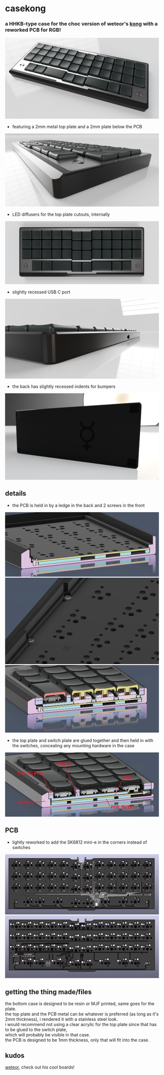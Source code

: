 # casekong
### a HHKB-type case for the choc version of weteor's [kong](https://github.com/weteor/Kong) with a reworked PCB for RGB!

![front](https://github.com/freya-irl/casekong/blob/main/pictures/front.PNG)

- featuring a 2mm metal top plate and a 2mm plate below the PCB

![lip](https://github.com/freya-irl/casekong/blob/main/pictures/lip.PNG)

- LED diffusers for the top plate cutouts, internally

![top](https://github.com/freya-irl/casekong/blob/main/pictures/top.PNG)

- slightly recessed USB C port

![port](https://github.com/freya-irl/casekong/blob/main/pictures/port.PNG)

- the back has slightly recessed indents for bumpers

![back](https://github.com/freya-irl/casekong/blob/main/pictures/back.png)

## details

- the PCB is held in by a ledge in the back and 2 screws in the front

![ledge](https://github.com/freya-irl/casekong/blob/main/pictures/screwledge.PNG)
![screws](https://github.com/freya-irl/casekong/blob/main/pictures/screwhold.PNG)
![screws](https://github.com/freya-irl/casekong/blob/main/pictures/cutscrew.PNG)

- the top plate and switch plate are glued together and then held in with the switches, concealing any mounting hardware in the case

![cutlegends](https://github.com/freya-irl/casekong/blob/main/pictures/cutlegends.png)

## PCB

- lightly reworked to add the SK6812 mini-e in the corners instead of switches

![front](https://github.com/freya-irl/casekong/blob/main/pictures/PCB%20front.png)
![back](https://github.com/freya-irl/casekong/blob/main/pictures/PCB%20back.png)

## getting the thing made/files

the bottom case is designed to be resin or MJF printed, same goes for the plate.  
the top plate and the PCB metal can be whatever is preferred (as long as it's 2mm thickness), i rendered it with a stainless steel look.  
i would recommend not using a clear acrylic for the top plate since that has to be glued to the switch plate,  
which will probably be visible in that case.  
the PCB is designed to be 1mm thickness, only that will fit into the case.

## kudos

[weteor](https://github.com/weteor), check out his cool boards!
